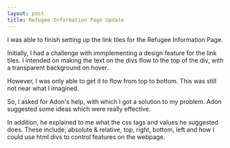 ```yaml
---
layout: post
title: Refugee Information Page Update
---
```


I was able to finish setting up the link tiles for the Refugee Information Page.

Initially, I had a challenge with immplementing a design feature for the link tiles. I intended 
on making the text on the divs flow to the top of the div, with a transparent background on hover.

However, I was only able to get it to flow from top to bottom. This was still not near what I imagined.

So, I asked for Adon's help, with which I got a solution to my problem. Adon suggested some ideas which were really
effective.

In addition, he explained to me what the css tags and values he suggested does. These include; absolute & relative, top, right,
bottom, left and how I could use html divs to control features on the webpage.